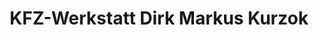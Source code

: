 ---
title: "KFZ-Werkstatt Dirk Markus Kurzok"
url: /bad-marienberg-westerwald/kfz-werkstatt-dirk-markus-kurzok/
shop: Autowerkstatt
---